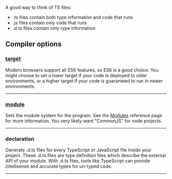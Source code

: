 A good way to think of TS files:

* .ts files contain both type information and code that runs
* .js files contain only code that runs
* .d.ts files contain only type information


## Compiler options
### [target](https://www.typescriptlang.org/tsconfig#target)
Modern browsers support all ES6 features, so ES6 is a good choice. You might choose to set a lower target if your code is deployed to older environments, or a higher target if your code is guaranteed to run in newer environments.

---
### [module](https://www.typescriptlang.org/tsconfig#module)

Sets the module system for the program. See the [Modules](https://www.typescriptlang.org/docs/handbook/modules.html) reference page for more information. You very likely want "CommonJS" for node projects.

---

### declaration
Generate .d.ts files for every TypeScript or JavaScript file inside your project. These .d.ts files are type definition files which describe the external API of your module. With .d.ts files, tools like TypeScript can provide intellisense and accurate types for un-typed code.

---